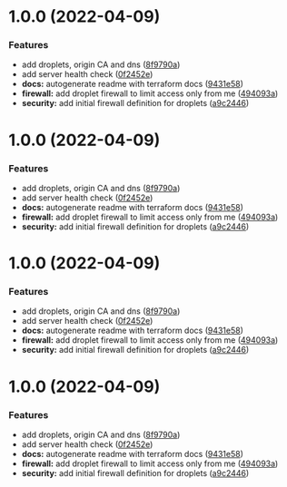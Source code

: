 # 1.0.0 (2022-04-09)


### Features

* add droplets, origin CA and dns ([8f9790a](https://github.com/hashi-at-home/terraform-digitalocean-consul/commit/8f9790a32caa72f4a31b1d52794af67cb83c13e2))
* add server health check ([0f2452e](https://github.com/hashi-at-home/terraform-digitalocean-consul/commit/0f2452e3bfcddaf3dcdcdfcfed66e3a2a4fcead4))
* **docs:** autogenerate readme with terraform docs ([9431e58](https://github.com/hashi-at-home/terraform-digitalocean-consul/commit/9431e589e3db2b7717e7731abfd2687d2d6fd867))
* **firewall:** add droplet firewall to limit access only from me ([494093a](https://github.com/hashi-at-home/terraform-digitalocean-consul/commit/494093af8f7474928fefb99454bd61961cb19e0a))
* **security:** add initial firewall definition for droplets ([a9c2446](https://github.com/hashi-at-home/terraform-digitalocean-consul/commit/a9c2446be5c031c9759154ddfc8c5e20c3de4d6b))

# 1.0.0 (2022-04-09)


### Features

* add droplets, origin CA and dns ([8f9790a](https://github.com/hashi-at-home/terraform-digitalocean-consul/commit/8f9790a32caa72f4a31b1d52794af67cb83c13e2))
* add server health check ([0f2452e](https://github.com/hashi-at-home/terraform-digitalocean-consul/commit/0f2452e3bfcddaf3dcdcdfcfed66e3a2a4fcead4))
* **docs:** autogenerate readme with terraform docs ([9431e58](https://github.com/hashi-at-home/terraform-digitalocean-consul/commit/9431e589e3db2b7717e7731abfd2687d2d6fd867))
* **firewall:** add droplet firewall to limit access only from me ([494093a](https://github.com/hashi-at-home/terraform-digitalocean-consul/commit/494093af8f7474928fefb99454bd61961cb19e0a))
* **security:** add initial firewall definition for droplets ([a9c2446](https://github.com/hashi-at-home/terraform-digitalocean-consul/commit/a9c2446be5c031c9759154ddfc8c5e20c3de4d6b))

# 1.0.0 (2022-04-09)


### Features

* add droplets, origin CA and dns ([8f9790a](https://github.com/hashi-at-home/terraform-digitalocean-consul/commit/8f9790a32caa72f4a31b1d52794af67cb83c13e2))
* add server health check ([0f2452e](https://github.com/hashi-at-home/terraform-digitalocean-consul/commit/0f2452e3bfcddaf3dcdcdfcfed66e3a2a4fcead4))
* **docs:** autogenerate readme with terraform docs ([9431e58](https://github.com/hashi-at-home/terraform-digitalocean-consul/commit/9431e589e3db2b7717e7731abfd2687d2d6fd867))
* **firewall:** add droplet firewall to limit access only from me ([494093a](https://github.com/hashi-at-home/terraform-digitalocean-consul/commit/494093af8f7474928fefb99454bd61961cb19e0a))
* **security:** add initial firewall definition for droplets ([a9c2446](https://github.com/hashi-at-home/terraform-digitalocean-consul/commit/a9c2446be5c031c9759154ddfc8c5e20c3de4d6b))

# 1.0.0 (2022-04-09)


### Features

* add droplets, origin CA and dns ([8f9790a](https://github.com/hashi-at-home/terraform-digitalocean-consul/commit/8f9790a32caa72f4a31b1d52794af67cb83c13e2))
* add server health check ([0f2452e](https://github.com/hashi-at-home/terraform-digitalocean-consul/commit/0f2452e3bfcddaf3dcdcdfcfed66e3a2a4fcead4))
* **docs:** autogenerate readme with terraform docs ([9431e58](https://github.com/hashi-at-home/terraform-digitalocean-consul/commit/9431e589e3db2b7717e7731abfd2687d2d6fd867))
* **firewall:** add droplet firewall to limit access only from me ([494093a](https://github.com/hashi-at-home/terraform-digitalocean-consul/commit/494093af8f7474928fefb99454bd61961cb19e0a))
* **security:** add initial firewall definition for droplets ([a9c2446](https://github.com/hashi-at-home/terraform-digitalocean-consul/commit/a9c2446be5c031c9759154ddfc8c5e20c3de4d6b))
